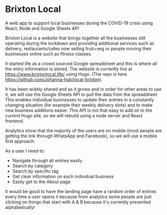 # Brixton Local

A web app to support local businesses during the COVID-19 crisis using React, Node and Google Sheets API

Brixton Local is a website that brings together all the businesses still operating during the lockdown and providing additional services such as delivery, restaurants/cafes now selling fruit+veg or people moving their businesses online such as fitness classes.

It started life as a crowd sourced Google spreadsheet and this is where all the entry information is stored. The website is currently live at https://www.brixtonlocal.life/ using Hugo. (The repo is here https://github.com/Johanna-hub/local-brixton).

It has been widely shared and as it grows and in order for other areas to use it, we will use the Google Sheets API to pull the data from the spreadsheet. This enables individual businesses to update their entries in a constantly changing situation (for example their weekly delivery slots) and to make new business additions easier. This API is not that easy to add on to the current Hugo site, so we will rebuild using a node server and React frontend.

Analytics show that the majority of the users are on mobile (most people are getting the link through WhatsApp and Facebook), so we will use a mobile first approach.

As a user I need to:

- Navigate through all entries easily
- Search by category
- Search by specific tag
- Get clear information on each individual business
- Easily get to the About page

It would be good to have the landing page have a random order of entries every time a user opens it because from analytics some people are just clicking on things that start with A & B because it's currently presented alphabetically!
